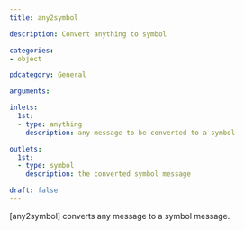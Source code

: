 ```yaml
---
title: any2symbol

description: Convert anything to symbol

categories:
- object

pdcategory: General

arguments:

inlets:
  1st:
  - type: anything
    description: any message to be converted to a symbol

outlets:
  1st:
  - type: symbol
    description: the converted symbol message

draft: false
---
```


[any2symbol] converts any message to a symbol message.
